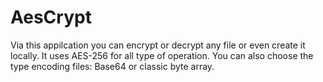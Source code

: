 # AesCrypt
Via this appilcation you can encrypt or decrypt any file or even create it locally. It uses AES-256 for all type of operation. 
You can also choose the type encoding files: Base64 or classic byte array.
